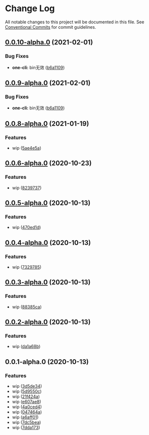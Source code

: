 # Change Log

All notable changes to this project will be documented in this file.
See [Conventional Commits](https://conventionalcommits.org) for commit guidelines.

## [0.0.10-alpha.0](https://github.com/stbui/one/compare/v0.0.8-alpha.0...v0.0.10-alpha.0) (2021-02-01)


### Bug Fixes

* **one-cli:** bin无效 ([b6a1109](https://github.com/stbui/one/commit/b6a1109047e06e5199899bb48ebc12cb9eaa3ffd))





## [0.0.9-alpha.0](https://github.com/stbui/one/compare/v0.0.8-alpha.0...v0.0.9-alpha.0) (2021-02-01)


### Bug Fixes

* **one-cli:** bin无效 ([b6a1109](https://github.com/stbui/one/commit/b6a1109047e06e5199899bb48ebc12cb9eaa3ffd))





## [0.0.8-alpha.0](https://github.com/stbui/one/compare/v0.0.7-alpha.0...v0.0.8-alpha.0) (2021-01-19)


### Features

* wip ([5ae4e5a](https://github.com/stbui/one/commit/5ae4e5a537bcb29bcf59feaf6309b69b8d98390d))





## [0.0.6-alpha.0](https://github.com/stbui/one/compare/v0.0.5-alpha.0...v0.0.6-alpha.0) (2020-10-23)


### Features

* wip ([8239737](https://github.com/stbui/one/commit/82397376ddbc8eb5dbc17123632c3cc507ab0e24))





## [0.0.5-alpha.0](https://github.com/stbui/proxy/compare/v0.0.4-alpha.0...v0.0.5-alpha.0) (2020-10-13)


### Features

* wip ([470ed1d](https://github.com/stbui/proxy/commit/470ed1d85d2b8256443683f2caa53f111a594728))





## [0.0.4-alpha.0](https://github.com/stbui/proxy/compare/v0.0.3-alpha.0...v0.0.4-alpha.0) (2020-10-13)


### Features

* wip ([7329785](https://github.com/stbui/proxy/commit/732978555692439fa881f231053941e05993ab52))





## [0.0.3-alpha.0](https://github.com/stbui/proxy/compare/v0.0.2-alpha.0...v0.0.3-alpha.0) (2020-10-13)


### Features

* wip ([88385ca](https://github.com/stbui/proxy/commit/88385ca4883f5046d815392d2a12632d0944d13a))





## [0.0.2-alpha.0](https://github.com/stbui/proxy/compare/v0.0.1-alpha.0...v0.0.2-alpha.0) (2020-10-13)


### Features

* wip ([da1a68b](https://github.com/stbui/proxy/commit/da1a68bf83e034906d6eeb882820373ea100641c))





## 0.0.1-alpha.0 (2020-10-13)


### Features

* wip ([3d5de34](https://github.com/stbui/proxy/commit/3d5de3494b571d0a577d2d3feee0012e8477fa01))
* wip ([5d9550c](https://github.com/stbui/proxy/commit/5d9550cdbe612210feb97181dc91477ed4a83c59))
* wip ([21f424a](https://github.com/stbui/proxy/commit/21f424a1e918d935faadae28f6f2619ea62cf627))
* wip ([e607ae8](https://github.com/stbui/proxy/commit/e607ae8a91256f687fa560a7d735692d6e9a0c36))
* wip ([4a0ced4](https://github.com/stbui/proxy/commit/4a0ced4a6b2e9fc218b430f6601b36f737f5de1f))
* wip ([047464a](https://github.com/stbui/proxy/commit/047464a597108dd4407f5c7327d19ad93653dcf8))
* wip ([a6aff01](https://github.com/stbui/proxy/commit/a6aff0125e0e9d6043bc3c2f69d785e0af4f8252))
* wip ([7dc5bea](https://github.com/stbui/proxy/commit/7dc5bead217211df1e78c90352d9f9e86927b728))
* wip ([7dda173](https://github.com/stbui/proxy/commit/7dda1737d84c6d1a9ef65a450acc899150cbaf43))
